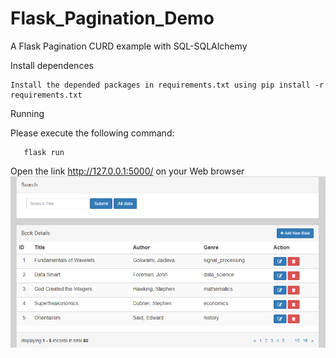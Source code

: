 # Flask_Pagination_Demo
A Flask Pagination CURD example with SQL-SQLAlchemy

Install dependences

    Install the depended packages in requirements.txt using pip install -r requirements.txt

Running

Please execute the following command:

       flask run

Open the link http://127.0.0.1:5000/ on your Web browser 
![Alt text](https://github.com/rohitratnakumar09/Flask_Pagination_Demo/blob/master/screenshot/all%20data.PNG?raw=true "screenshot")

